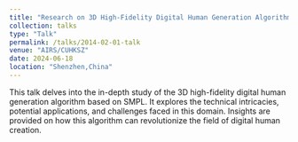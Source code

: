 ```yaml
---
title: "Research on 3D High-Fidelity Digital Human Generation Algorithm Based on SMPL"
collection: talks
type: "Talk"
permalink: /talks/2014-02-01-talk
venue: "AIRS/CUHKSZ"
date: 2024-06-18
location: "Shenzhen,China"
---
```


This talk delves into the in-depth study of the 3D high-fidelity digital human generation algorithm based on SMPL. It explores the technical intricacies, potential applications, and challenges faced in this domain. Insights are provided on how this algorithm can revolutionize the field of digital human creation.

